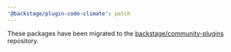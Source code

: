 ```yaml
---
'@backstage/plugin-code-climate': patch
---
```


These packages have been migrated to the [backstage/community-plugins](https://github.com/backstage/community-plugins) repository.
